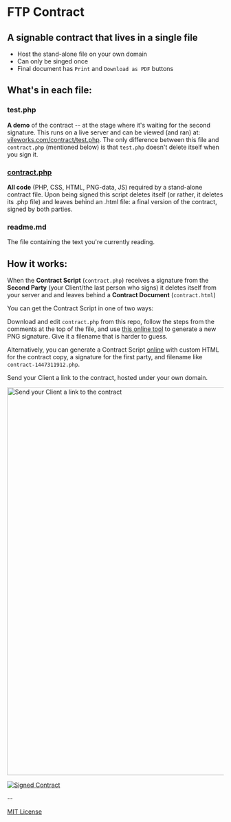 # FTP Contract
## A signable contract that lives in a **single file**

- Host the stand-alone file on your own domain
- Can only be singed once
- Final document has `Print` and `Download as PDF` buttons

## What's in each file:

### test.php 
**A demo** of the contract -- at the stage where it's waiting for the second signature. This runs on a live server and can be viewed (and ran) at: [vileworks.com/contract/test.php](http://vileworks.com/contract/test.php). The only difference between this file and `contract.php` (mentioned below) is that `test.php` doesn't delete itself when you sign it.

### [contract.php](https://github.com/nonsalant/contract/blob/master/contract.php)
**All code** (PHP, CSS, HTML, PNG-data, JS) required by a stand-alone contract file. Upon being signed this script deletes itself (or rather, it deletes its .php file) and leaves behind an .html file: a final version of the contract, signed by both parties.

### readme.md
The file containing the text you're currently reading.

## How it works:

When the **Contract Script** (`contract.php`) receives a signature from the **Second Party** (your Client/the last person who signs) it deletes itself from your server and and leaves behind a **Contract Document** (`contract.html`)

You can get the Contract Script in one of two ways:

Download and edit `contract.php` from this repo, follow the steps from the comments at the top of the file, and use [this online tool](http://cdpn.io/JYpjvE) to generate a new PNG signature. Give it a filename that is harder to guess.

Alternatively, you can generate a Contract Script [online](http://vileworks.com/contract/generator.php) with custom HTML for the contract copy, a signature for the first party, and filename like `contract-1447311912.php`. 

Send your Client a link to the contract, hosted under your own domain.

<img width="900" src="https://dl.dropboxusercontent.com/u/19848482/vileworks/email-contract.png" title="Send your Client a link to the contract" />

<a href="http://vileworks.com/contract/test.php" title="View &amp; Sign Demo Contract"><img  src="https://camo.githubusercontent.com/10c94b200adbd8f2e85111382e518082b406a6de/68747470733a2f2f646c2e64726f70626f7875736572636f6e74656e742e636f6d2f752f31393834383438322f76696c65776f726b732f7369676e65642d636f6e74726163742e706e67" alt="Signed Contract" data-canonical-src="https://dl.dropboxusercontent.com/u/19848482/vileworks/signed-contract.png"></a>

--

[MIT License](http://www.opensource.org/licenses/mit-license.php)
